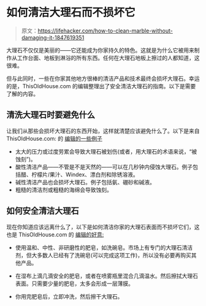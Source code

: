 # 如何清洁大理石而不损坏它

> 原文：<https://lifehacker.com/how-to-clean-marble-without-damaging-it-1847619351>

大理石不仅仅是美丽的——它还能成为你家持久的特色。这就是为什么它被用来制作从工作台面、地板到淋浴的所有东西。任何在大理石地板上擦过的人都知道，这很难。



但与此同时，一些在你家其他地方很棒的清洁产品和技术最终会损坏大理石。幸运的是，ThisOldHouse.com 的编辑整理出了安全清洁大理石的指南。以下是需要了解的内容。

## 清洗大理石时要避免什么

让我们从那些会损坏大理石的东西开始，这样就清楚应该避免什么了。以下是来自 ThisOldHouse.com:
的 [编辑的一些例子](https://www.thisoldhouse.com/cleaning/21558238/how-to-clean-marble)

*   太大的压力或过度劳累会导致大理石被划伤(或者，用大理石的术语来说，“被蚀刻”)。
*   酸性清洁产品——不管是不是天然的——可以在几秒钟内侵蚀大理石。例子包括醋、柠檬片/果汁、Windex、漂白剂和除锈溶液。
*   碱性清洁产品也会损坏大理石。例子包括氨、硼砂和碱液。
*   粗糙的清洁剂或粗糙的海绵会导致蚀刻。

## 如何安全清洁大理石

现在你知道应该远离什么了，以下是如何清洁你家的大理石表面而不损坏它们，这也是 ThisOldHouse.com 的 [编辑的好意:](https://www.thisoldhouse.com/cleaning/21558238/how-to-clean-marble)

*   使用温和、中性、非研磨性的肥皂，如洗碗皂。市场上有专门的大理石清洁剂，但大多数人已经有了洗碗皂(可以完成这项工作)，所以没有必要再购买其他产品。
*   在湿布上滴几滴安全的肥皂，或者在喷雾瓶里混合几滴温水。然后擦拭大理石表面。只需要少量的肥皂，太多会形成一层薄膜。

*   你用完肥皂后，立即冲洗，然后擦干大理石。